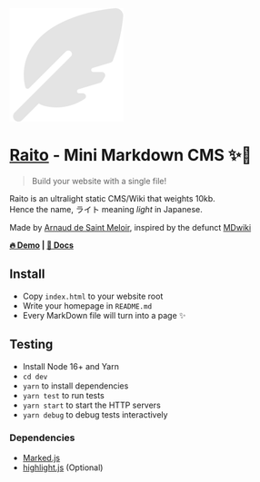 ![logo](logo.svg)

# [Raito](https://raito.arnaud.at) - Mini Markdown CMS ✨📝
> Build your website with a single file!

Raito is an ultralight static CMS/Wiki that weights 10kb.  
Hence the name, ライト meaning *light* in Japanese.

Made by [Arnaud de Saint Meloir](https://arnaud.at), inspired by the defunct [MDwiki](https://github.com/Dynalon/mdwiki/)

**[🔥 Demo](https://raito.arnaud.at) | [📄 Docs](docs.md)**

## Install
- Copy `index.html` to your website root
- Write your homepage in `README.md`
- Every MarkDown file will turn into a page ✨

## Testing
- Install Node 16+ and Yarn
- `cd dev`
- `yarn` to install dependencies
- `yarn test` to run tests
- `yarn start` to start the HTTP servers
- `yarn debug` to debug tests interactively

### Dependencies
- [Marked.js](https://github.com/markedjs/marked/)
- [highlight.js](https://github.com/highlightjs/highlight.js/) (Optional)
